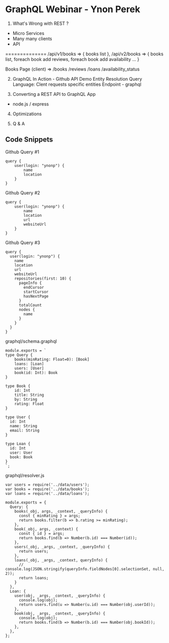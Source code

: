 

# GraphQL Webinar - Ynon Perek


1. What's Wrong with REST ?

  - Micro Services
  - Many many clients
  - API


==============
  /api/v1/books => { books list },
  /api/v2/books => { books list, foreach book add reviews, foreach book add availability ... }
  
  Books Page (client) => /books
                         /reviews
                         /loans
                         /availability_status


2. GraphQL In Action - Github API Demo
  Entity Resolution
  Query Language: Clent requests specific entities
  Endpoint - graphql



  


3. Converting a REST API to GraphQL App
  - node.js / express

4. Optimizations

5. Q & A













## Code Snippets

Github Query #1

```
query {
    user(login: "ynonp") {
	    name
	    location
    }
}
```

Github Query #2

```
query {
    user(login: "ynonp") {
	    name
	    location
    	url
    	websiteUrl
    }
}
```

Github Query #3

```
query {
  user(login: "ynonp") {
    name
    location
    url
    websiteUrl
    repositories(first: 10) {
      pageInfo {
        endCursor
        startCursor
        hasNextPage
      }
      totalCount
      nodes {
        name
      }
    }
  }
}
```


graphql/schema.graphql

```
module.exports = `
type Query {
    books(minRating: Float=0): [Book]
    loans: [Loan]
    users: [User]
    book(id: Int): Book
}

type Book {
    id: Int
    title: String
    by: String
    rating: Float
}

type User {
  id: Int
  name: String
  email: String
}

type Loan {
  id: Int
  user: User
  book: Book
}
`;
```

graphql/resolver.js

```
var users = require('../data/users');
var books = require('../data/books');
var loans = require('../data/loans');

module.exports = {
  Query: {
    books(_obj, args, _context, _queryInfo) {
      const { minRating } = args;
      return books.filter(b => b.rating >= minRating);
    },
    book(_obj, args, _context) {
      const { id } = args;
      return books.find(b => Number(b.id) === Number(id));
    },
    users(_obj, _args, _context, _queryInfo) {
      return users;
    },
    loans(_obj, _args, _context, queryInfo) {
      // console.log(JSON.stringify(queryInfo.fieldNodes[0].selectionSet, null, 2));
      return loans;
    }
  },
  Loan: {
    user(obj, _args, _context, _queryInfo) {
      console.log(obj);
      return users.find(u => Number(u.id) === Number(obj.userId));
    },
    book(obj, _args, _context, _queryInfo) {
      console.log(obj);
      return books.find(b => Number(b.id) === Number(obj.bookId));
    },
  },
};


```



